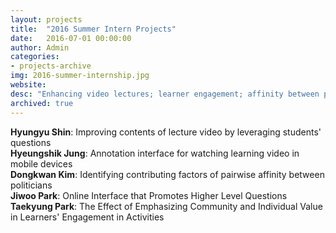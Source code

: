 ```yaml
---
layout: projects
title:  "2016 Summer Intern Projects"
date:   2016-07-01 00:00:00
author: Admin
categories:
- projects-archive
img: 2016-summer-internship.jpg
website: 
desc: "Enhancing video lectures; learner engagement; affinity between politicians"
archived: true
---
```


**Hyungyu Shin**:
Improving contents of lecture video by leveraging students' questions <br>
**Hyeungshik Jung**:
Annotation interface for watching learning video in mobile devices <br>
**Dongkwan Kim**:
Identifying contributing factors of pairwise affinity between politicians <br>
**Jiwoo Park**:
Online Interface that Promotes Higher Level Questions <br>
**Taekyung Park**:
The Effect of Emphasizing Community and Individual Value in Learners' Engagement in Activities <br>
